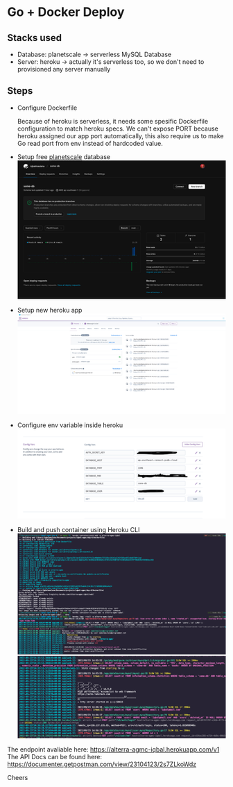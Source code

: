 # Go + Docker Deploy

## Stacks used
- Database: planetscale -> serverless MySQL Database
- Server: heroku -> actually it's serverless too, so we don't need to provisioned any server manually

## Steps
- Configure Dockerfile
  
  Because of heroku is serverless, it needs some spesific Dockerfile configuration to match heroku specs. We can't expose PORT because heroku assigned our app port automatically, this also require us to make Go read port from env instead of hardcoded value.

- Setup free [planetscale](https://planetscale.com/) database
  ![planetscale](docs/Screen%20Shot%202022-09-23%20at%2021.39.42.png "planetscale")

- Setup new heroku app
  ![heroku](docs/Screen%20Shot%202022-09-23%20at%2021.38.16.png "heroku")

- Configure env variable inside heroku
  ![env](docs/Screen%20Shot%202022-09-23%20at%2021.38.52.png "env")

- Build and push container using Heroku CLI
  ![](docs/Screen%20Shot%202022-09-23%20at%2021.40.07.png)
  ![](docs/Screen%20Shot%202022-09-23%20at%2021.40.16.png)


The endpoint avaliable here: https://alterra-agmc-iqbal.herokuapp.com/v1
The API Docs can be found here: https://documenter.getpostman.com/view/23104123/2s7ZLkoWdz

Cheers